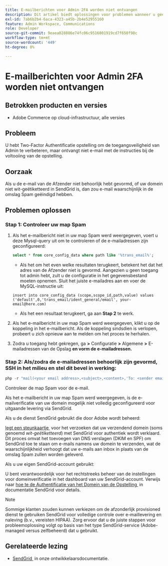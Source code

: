 ```yaml
---
title: E-mailberichten voor Admin 2FA worden niet ontvangen
description: Dit artikel biedt oplossingen voor problemen wanneer u geen e-mail ontvangt met de instructies voor het voltooien van de installatie nadat u Two-Factor Authentication (2FA) hebt ingesteld om de toegangsbeveiliging van Admin in Adobe Commerce op cloudinfrastructuur te verbeteren.
exl-id: 7ab6b2b4-6aca-4323-a45b-2b4e52955160
feature: Admin Workspace, Communications
role: Developer
source-git-commit: 9eaea028886e74fc06c9516801919cd7f650f98c
workflow-type: tm+mt
source-wordcount: '449'
ht-degree: 0%

---
```


# E-mailberichten voor Admin 2FA worden niet ontvangen


## Betrokken producten en versies

* Adobe Commerce op cloud-infrastructuur, alle versies

## Probleem

U hebt Two-Factor Authentificatie opstelling om de toegangsveiligheid van Admin te verbeteren, maar ontvangt niet e-mail met de instructies bij de voltooiing van de opstelling.

## Oorzaak

Als u de e-mail van de Afzender niet behoorlijk hebt gevormd, of uw domein niet wit-geëtiketteerd in SendGrid is, dan zou e-mail waarschijnlijk in de omslag Spam geëindigd hebben.

## Problemen oplossen

### Stap 1: Controleer uw map Spam

1. Als het e-mailbericht niet in uw map Spam werd weergegeven, voert u deze Mysql-query uit om te controleren of de e-mailadressen zijn geconfigureerd:

   ```sql
   select * from core_config_data where path like '%trans_email%';
   ```

   * Als het om het even welke resultaten terugkeert, betekent het dat het adres van de Afzender niet is gevormd.
Aangezien u geen toegang tot admin hebt, zult u de configuratie in het gegevensbestand moeten opnemen. Sluit het juiste e-mailadres aan en voer de MySQL-instructie uit:

   ```
   insert into core_config_data (scope,scope_id,path,value) values ('default',0,'trans_email/ident_general/email', your-email@here.com)
   ```

   * Als het een resultaat terugkeert, ga aan **Stap 2** te werk.

1. Als het e-mailbericht in uw map Spam werd weergegeven, klikt u op de koppeling in het e-mailbericht. Als de koppeling sindsdien is verlopen, probeert u zich opnieuw aan te melden om het proces te herhalen.
1. Zodra u toegang hebt gekregen, ga **>** Configuratie **>** Algemene **>** E-mailadressen van de Opslag **en vorm de e-mailadressen.**

### Stap 2: Als/zodra de e-mailadressen behoorlijk zijn gevormd, SSH in het milieu en stel dit bevel in werking:

```php
php -r "mail(<your email address>,<subject>,<content>,'To: <sender email>');"
```

Controleer de map Spam voor de e-mail.

Als het e-mailbericht in uw map Spam werd weergegeven, is de e-mailverificatie van uw domein mogelijk niet volledig geconfigureerd voor uitgaande levering via SendGrid.

Als u de dienst SendGrid gebruikt die door Adobe wordt beheerd:

[&#x200B; legt een steunkaartje &#x200B;](https://experienceleague.adobe.com/home?support-tab=home#support) voor het verzoeken dat uw verzendend domein (soms genoemd *wit-geëtiketteerd*) met SendGrid voor authentiek wordt verklaard.
Dit proces omvat het toevoegen van DNS verslagen (DKIM en SPF) om SendGrid toe te staan om e-mails namens uw domein te verzenden, wat de waarschijnlijkheid verhoogt dat uw e-mails aan inbox in plaats van de omslag Spam zullen worden geleverd.

Als u uw eigen SendGrid-account gebruikt:

U bent verantwoordelijk voor het rechtstreeks beheer van de instellingen voor domeinverificatie in het dashboard van uw SendGrid-account. Verwijs naar [&#x200B; hoe te de Authentificatie van het Domein van de Opstelling &#x200B;](https://www.twilio.com/docs/sendgrid/ui/account-and-settings/how-to-set-up-domain-authentication) in documentatie SendGrid voor details.

>[!NOTE]
>
>Sommige klanten zouden kunnen verkiezen om de afzonderlijk provisioned dienst te gebruiken SendGrid voor volledige controle over e-maillevering en naleving (b.v., vereisten HIPAA). Zorg ervoor dat u de juiste stappen voor probleemoplossing volgt op basis van het type SendGrid-service (Adobe-managed versus zelfbeheerd) dat u gebruikt.


## Gerelateerde lezing

* [&#x200B; SendGrid &#x200B;](https://experienceleague.adobe.com/en/docs/commerce-cloud-service/user-guide/project/sendgrid) in onze ontwikkelaarsdocumentatie.

